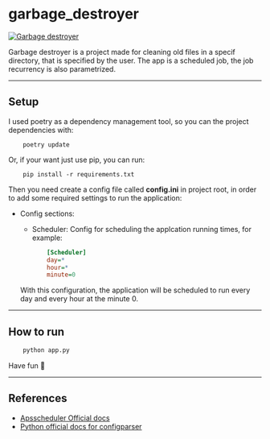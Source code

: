 # garbage_destroyer

[![Garbage destroyer](https://github.com/Lnvictor/garbage_destroyer/actions/workflows/python-app.yml/badge.svg)](https://github.com/Lnvictor/garbage_destroyer/actions/workflows/python-app.yml)


Garbage destroyer is a project made for cleaning old files in a specif directory, that is specified by the user.
The app is a scheduled job, the job recurrency is also parametrized.

---

## Setup

I used poetry as a dependency management tool, so you can the project dependencies with:
```shell
    poetry update
```

Or, if your want just use pip, you can run:
```
    pip install -r requirements.txt
```

Then you need create a config file called **config.ini** in project root, in order to add some required settings to run the application:

- Config sections:
    -  Scheduler: Config for scheduling the applcation running times, for example:

        ```ini
            [Scheduler]
            day=*
            hour=*
            minute=0
        ```
    With this configuration, the application will be scheduled to run every day and every hour at the minute 0.

---

## How to run
```python
    python app.py
```
Have fun :octopus:

---

## References

- [Apsscheduler Official docs](https://apscheduler.readthedocs.io/en/3.x/)
- [Python official docs for configparser](https://docs.python.org/3/library/configparser.html)